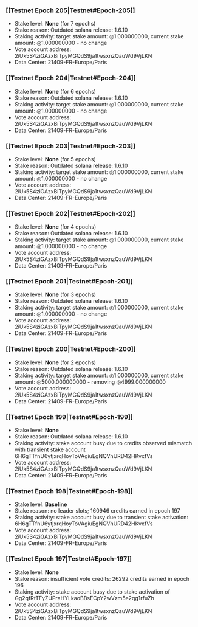 ### [[Testnet Epoch 205|Testnet#Epoch-205]]
* Stake level: **None** (for 7 epochs)
* Stake reason: Outdated solana release: 1.6.10
* Staking activity: target stake amount: ◎1.000000000, current stake amount: ◎1.000000000 - no change
* Vote account address: 2iUk5S4ziGAzxBiTpyMGQdS9ja1twsxnzQauWd9VjLKN
* Data Center: 21409-FR-Europe/Paris
### [[Testnet Epoch 204|Testnet#Epoch-204]]
* Stake level: **None** (for 6 epochs)
* Stake reason: Outdated solana release: 1.6.10
* Staking activity: target stake amount: ◎1.000000000, current stake amount: ◎1.000000000 - no change
* Vote account address: 2iUk5S4ziGAzxBiTpyMGQdS9ja1twsxnzQauWd9VjLKN
* Data Center: 21409-FR-Europe/Paris
### [[Testnet Epoch 203|Testnet#Epoch-203]]
* Stake level: **None** (for 5 epochs)
* Stake reason: Outdated solana release: 1.6.10
* Staking activity: target stake amount: ◎1.000000000, current stake amount: ◎1.000000000 - no change
* Vote account address: 2iUk5S4ziGAzxBiTpyMGQdS9ja1twsxnzQauWd9VjLKN
* Data Center: 21409-FR-Europe/Paris
### [[Testnet Epoch 202|Testnet#Epoch-202]]
* Stake level: **None** (for 4 epochs)
* Stake reason: Outdated solana release: 1.6.10
* Staking activity: target stake amount: ◎1.000000000, current stake amount: ◎1.000000000 - no change
* Vote account address: 2iUk5S4ziGAzxBiTpyMGQdS9ja1twsxnzQauWd9VjLKN
* Data Center: 21409-FR-Europe/Paris
### [[Testnet Epoch 201|Testnet#Epoch-201]]
* Stake level: **None** (for 3 epochs)
* Stake reason: Outdated solana release: 1.6.10
* Staking activity: target stake amount: ◎1.000000000, current stake amount: ◎1.000000000 - no change
* Vote account address: 2iUk5S4ziGAzxBiTpyMGQdS9ja1twsxnzQauWd9VjLKN
* Data Center: 21409-FR-Europe/Paris
### [[Testnet Epoch 200|Testnet#Epoch-200]]
* Stake level: **None** (for 2 epochs)
* Stake reason: Outdated solana release: 1.6.10
* Staking activity: target stake amount: ◎1.000000000, current stake amount: ◎5000.000000000 - removing ◎4999.000000000
* Vote account address: 2iUk5S4ziGAzxBiTpyMGQdS9ja1twsxnzQauWd9VjLKN
* Data Center: 21409-FR-Europe/Paris
### [[Testnet Epoch 199|Testnet#Epoch-199]]
* Stake level: **None**
* Stake reason: Outdated solana release: 1.6.10
* Staking activity: stake account busy due to credits observed mismatch with transient stake account 6H6gTTfnU6ytjxrqHoyToVAgiuEgNQVhURD42HKvxfVs
* Vote account address: 2iUk5S4ziGAzxBiTpyMGQdS9ja1twsxnzQauWd9VjLKN
* Data Center: 21409-FR-Europe/Paris
### [[Testnet Epoch 198|Testnet#Epoch-198]]
* Stake level: **Baseline**
* Stake reason: no leader slots; 160946 credits earned in epoch 197
* Staking activity: stake account busy due to transient stake activation: 6H6gTTfnU6ytjxrqHoyToVAgiuEgNQVhURD42HKvxfVs
* Vote account address: 2iUk5S4ziGAzxBiTpyMGQdS9ja1twsxnzQauWd9VjLKN
* Data Center: 21409-FR-Europe/Paris
### [[Testnet Epoch 197|Testnet#Epoch-197]]
* Stake level: **None**
* Stake reason: insufficient vote credits: 26292 credits earned in epoch 196
* Staking activity: stake account busy due to stake activation of Gg2qfRtTFyZUPraHYLkaoBBsECpY2wVzm5e2qg1rfuZh
* Vote account address: 2iUk5S4ziGAzxBiTpyMGQdS9ja1twsxnzQauWd9VjLKN
* Data Center: 21409-FR-Europe/Paris